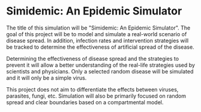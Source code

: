 # Simidemic: An Epidemic Simulator

The title of this simulation will be "Simidemic: An Epidemic Simulator". The goal of this project will be to model and simulate a real-world scenario of disease spread. In addition, infection rates and intervention strategies will be tracked to determine the effectiveness of artificial spread of the disease. 

Determining the effectiveness of disease spread and the strategies to prevent it will allow a better understanding of the real-life strategies used by scientists and physicians. Only a selected random disease will be simulated and it will only be a simple virus. 

This project does not aim to differentiate the effects between viruses, parasites, fungi, etc. Simulation will also be primarily focused on random spread and clear boundaries based on a compartmental model.
